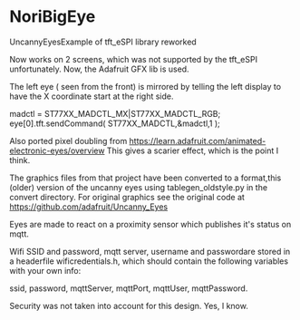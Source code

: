 # NoriBigEye
 UncannyEyesExample of tft_eSPI library reworked
 
 Now works on 2 screens, which was not supported by the tft_eSPI
 unfortunately. Now, the Adafruit GFX lib is used.

 The left eye ( seen from the front) is mirrored by telling the left display
 to have the X coordinate start at the right side.
   
   madctl = ST77XX_MADCTL_MX|ST77XX_MADCTL_RGB;    
    eye[0].tft.sendCommand( ST77XX_MADCTL,&madctl,1 ); 
 
 
 Also ported pixel doubling from https://learn.adafruit.com/animated-electronic-eyes/overview
 This gives a scarier effect, which is the point I think.
 
 The graphics files from that project have been converted to a format,this (older) version
 of the uncanny eyes using tablegen_oldstyle.py in the convert directory. 
 For original graphics see the original code at https://github.com/adafruit/Uncanny_Eyes
 
 Eyes are made to react on a proximity sensor which publishes it's status on mqtt.
 

 Wifi SSID and password, mqtt server, username and passwordare stored in a headerfile
 wificredentials.h, which should contain the following variables with your own info:

 ssid, password, mqttServer, mqttPort, mqttUser, mqttPassword.

Security was not taken into account for this design. Yes, I know.
